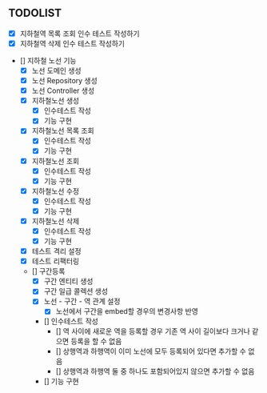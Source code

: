 ## TODOLIST
- [x] 지하철역 목록 조회 인수 테스트 작성하기
- [x] 지하철역 삭제 인수 테스트 작성하기
- [] 지하철 노선 기능
  - [x] 노선 도메인 생성
  - [x] 노선 Repository 생성
  - [x] 노선 Controller 생성
  - [x] 지하철노선 생성
    - [x] 인수테스트 작성
    - [x] 기능 구현
  - [x] 지하철노선 목록 조회
    - [x] 인수테스트 작성
    - [x] 기능 구현
  - [x] 지하철노선 조회
    - [x] 인수테스트 작성
    - [x] 기능 구현
  - [x] 지하철노선 수정
    - [x] 인수테스트 작성
    - [x] 기능 구현
  - [x] 지하철노선 삭제
    - [x] 인수테스트 작성
    - [x] 기능 구현
  - [x] 테스트 격리 설정
  - [x] 테스트 리팩터링
  - [] 구간등록
    - [x] 구간 엔티티 생성
    - [x] 구간 일급 콜렉션 생성
    - [x] 노선 - 구간 - 역 관계 설정
      - [x] 노선에서 구간을 embed할 경우의 변경사항 반영
    - [] 인수테스트 작성
      - [] 역 사이에 새로운 역을 등록할 경우 기존 역 사이 길이보다 크거나 같으면 등록을 할 수 없음
      - [] 상행역과 하행역이 이미 노선에 모두 등록되어 있다면 추가할 수 없음
      - [] 상행역과 하행역 둘 중 하나도 포함되어있지 않으면 추가할 수 없음
    - [] 기능 구현